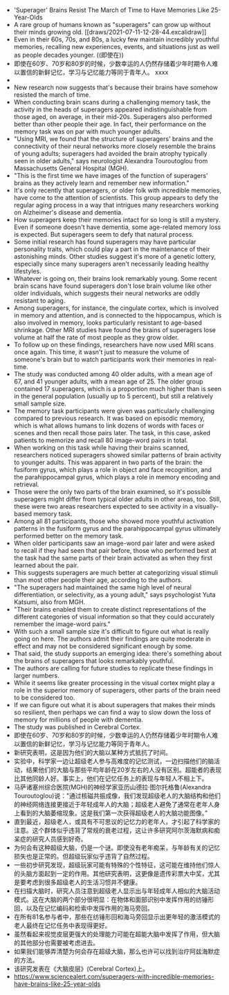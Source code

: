 - 'Superager' Brains Resist The March of Time to Have Memories Like 25-Year-Olds
- A rare group of humans known as "superagers" can grow up without their minds growing old. [[draws/2021-07-11-12-28-44.excalidraw]]
- Even in their 60s, 70s, and 80s, a lucky few maintain incredibly youthful memories, recalling new experiences, events, and situations just as well as people decades younger. ((即使在))
- 即使在60岁、70岁和80岁的时候，少数幸运的人仍然存储着少年时期令人难以置信的新鲜记忆，学习与记忆能力等同于青年人。
  xxxx
-
- New research now suggests that's because their brains have somehow resisted the march of time.
- When conducting brain scans during a challenging memory task, the activity in the heads of superagers appeared indistinguishable from those aged, on average, in their mid-20s. Superagers also performed better than other people their age. In fact, their performance on the memory task was on par with much younger adults.
- "Using MRI, we found that the structure of superagers' brains and the connectivity of their neural networks more closely resemble the brains of young adults; superagers had avoided the brain atrophy typically seen in older adults," says neurologist Alexandra Touroutoglou from Massachusetts General Hospital (MGH).
- "This is the first time we have images of the function of superagers' brains as they actively learn and remember new information."
- It's only recently that superagers, or older folk with incredible memories, have come to the attention of scientists. This group appears to defy the regular aging process in a way that intrigues many researchers working on Alzheimer's disease and dementia.
- How superagers keep their memories intact for so long is still a mystery. Even if someone doesn't have dementia, some age-related memory loss is expected. But superagers seem to defy that natural process.
- Some initial research has found superagers may have particular personality traits, which could play a part in the maintenance of their astonishing minds. Other studies suggest it's more of a genetic lottery, especially since many superagers aren't necessarily leading healthy lifestyles.
- Whatever is going on, their brains look remarkably young. Some recent brain scans have found superagers don't lose brain volume like other older individuals, which suggests their neural networks are oddly resistant to aging.
- Among superagers, for instance, the cingulate cortex, which is involved in memory and attention, and is connected to the hippocampus, which is also involved in memory, looks particularly resistant to age-based shrinkage. Other MRI studies have found the brains of superagers lose volume at half the rate of most people as they grow older.
- To follow up on these findings, researchers have now used MRI scans once again. This time, it wasn't just to measure the volume of someone's brain but to watch participants work their memories in real-time.
- The study was conducted among 40 older adults, with a mean age of 67, and 41 younger adults, with a mean age of 25. The older group contained 17 superagers, which is a proportion much higher than is seen in the general population (usually up to 5 percent), but still a relatively small sample size.
- The memory task participants were given was particularly challenging compared to previous research. It was based on episodic memory, which is what allows humans to link dozens of words with faces or scenes and then recall those pairs later. The task, in this case, asked patients to memorize and recall 80 image-word pairs in total.
- When working on this task while having their brains scanned, researchers noticed superagers showed similar patterns of brain activity to younger adults. This was apparent in two parts of the brain: the fusiform gyrus, which plays a role in object and face recognition, and the parahippocampal gyrus, which plays a role in memory encoding and retrieval.
- Those were the only two parts of the brain examined, so it's possible superagers might differ from typical older adults in other areas, too. Still, these were two areas researchers expected to see activity in a visually-based memory task.
- Among all 81 participants, those who showed more youthful activation patterns in the fusiform gyrus and the parahippocampal gyrus ultimately performed better on the memory task.
- When older participants saw an image-word pair later and were asked to recall if they had seen that pair before, those who performed best at the task had the same parts of their brain activated as when they first learned about the pair.
- This suggests superagers are much better at categorizing visual stimuli than most other people their age, according to the authors.
- "The superagers had maintained the same high level of neural differentiation, or selectivity, as a young adult," says psychologist Yuta Katsumi, also from MGH.
- "Their brains enabled them to create distinct representations of the different categories of visual information so that they could accurately remember the image-word pairs."
- With such a small sample size it's difficult to figure out what is really going on here. The authors admit their findings are quite moderate in effect and may not be considered significant enough by some.
- That said, the study supports an emerging idea: there's something about the brains of superagers that looks remarkably youthful.
- The authors are calling for future studies to replicate these findings in larger numbers.
- While it seems like greater processing in the visual cortex might play a role in the superior memory of superagers, other parts of the brain need to be considered too.
- If we can figure out what it is about superagers that makes their minds so resilient, then perhaps we can find a way to slow down the loss of memory for millions of people with dementia.
- The study was published in Cerebral Cortex.
- 即使在60岁、70岁和80岁的时候，少数幸运的人仍然存储着少年时期令人难以置信的新鲜记忆，学习与记忆能力等同于青年人。
- 新研究表明，这是因为他们的大脑以某种方式抵抗了时间。
- 实验中，科学家一边让超级老人参与高难度的记忆测试，一边扫描他们的脑活动，结果他们的大脑与那些平均年龄在20岁左右的人没有区别。超能者的表现比其他同龄人好。事实上，他们在记忆任务上的表现与年轻人不相上下。
- 马萨诸塞州综合医院(MGH)的神经学家亚历山德拉·图尔托格鲁(Alexandra Touroutoglou)说："通过核磁共振成像，我们发现超级老人的大脑结构和他们的神经网络连接更接近于年轻成年人的大脑；超级老人避免了通常在老年人身上看到的大脑萎缩现象。这是我们第一次获得超级老人的大脑功能图像。”
- 直到最近，超级老人，或具有不可思议的记忆力的老年人，才引起了科学家的注意。这个群体似乎违背了常规的衰老过程，这让许多研究阿尔茨海默病和痴呆症的研究人员感到好奇。
- 为何会有这种超级大脑，仍是一个谜。即使没有老年痴呆，与年龄有关的记忆损失也是正常的。但超级玩家似乎违背了自然过程。
- 一些初步研究发现，超级玩家可能有特殊的个性特征，这可能在维持他们惊人的头脑方面起到一定的作用。其他研究表明，这更像是遗传彩票大中奖，尤其是要考虑到很多超级老人的生活习惯并不健康。
- 在扫描大脑时，研究人员注意到超级老人显示出与年轻成年人相似的大脑活动模式。这在大脑的两个部分很明显：在物体和面部识别中发挥作用的纺锤形回，以及在记忆编码和检索中发挥作用的海马旁回。
- 在所有81名参与者中，那些在纺锤形回和海马旁回显示出更年轻的激活模式的老人最终在记忆任务中表现得更好。
- 虽然看起来视觉皮层更强大的处理能力可能在超能大脑中发挥了作用，但大脑的其他部分也需要被考虑进去。
- 如果我们能够弄清楚为何会存在超级大脑，那么也许可以找到治疗阿兹海默症的方法。
- 该研究发表在《大脑皮层》(Cerebral Cortex)上。
- https://www.sciencealert.com/superagers-with-incredible-memories-have-brains-like-25-year-olds